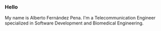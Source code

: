 ### Hello
My name is Alberto Fernández Pena. I'm a Telecommunication Engineer specialized in Software Development and Biomedical Engineering.
